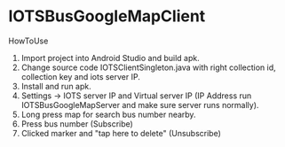 # IOTSBusGoogleMapClient

HowToUse
1. Import project into Android Studio and build apk.</br>
2. Change source code IOTSClientSingleton.java with right collection id, collection key and iots server IP.</br>
3. Install and run apk.</br>
4. Settings -> IOTS server IP and Virtual server IP (IP Address run IOTSBusGoogleMapServer and make sure server runs normally).</br>
5. Long press map for search bus number nearby.</br>
6. Press bus number (Subscribe)</br>
7. Clicked marker and "tap here to delete" (Unsubscribe)</br>
